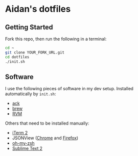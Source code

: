 # Aidan's dotfiles

## Getting Started

Fork this repo, then run the following in a terminal:

```bash
cd ~
git clone YOUR_FORK_URL.git
cd dotfiles
./init.sh
```

## Software

I use the following pieces of software in my dev setup.  Installed automatically by `init.sh`:

* [ack](http://betterthangrep.com/)
* [brew](http://mxcl.github.com/homebrew/)
* [RVM](https://rvm.io/)

Others that need to be installed manually:

* [iTerm 2](http://www.iterm2.com/#/section/home)
* JSONView ([Chrome](https://chrome.google.com/webstore/detail/jsonview/chklaanhfefbnpoihckbnefhakgolnmc) and [Firefox](https://addons.mozilla.org/en-US/firefox/addon/jsonview/))
* [oh-my-zsh](https://github.com/robbyrussell/oh-my-zsh)
* [Sublime Text 2](http://www.sublimetext.com/)
